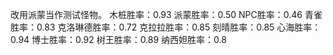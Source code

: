 改用派蒙当作测试怪物。
木桩胜率：0.93
派蒙胜率：0.50
NPC胜率：0.46
青雀胜率：0.83
克洛琳德胜率：0.72
克拉拉胜率：0.85
刻晴胜率：0.85
心海胜率：0.94
博士胜率：0.92
树王胜率：0.89
纳西妲胜率：0.8